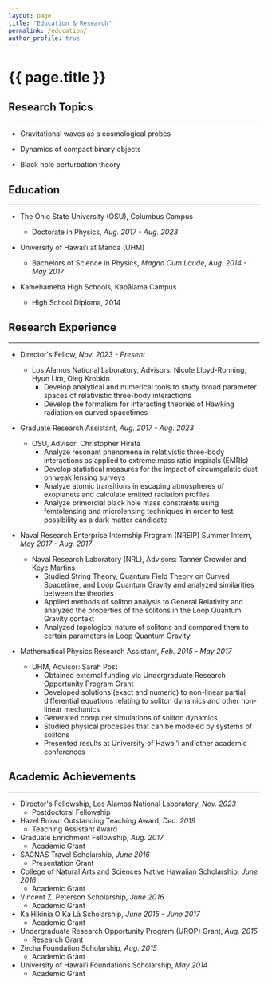```yaml
---
layout: page
title: "Education & Research"
permalink: /education/
author_profile: true
---
```


# {{ page.title }}

## Research Topics
___

- Gravitational waves as a cosmological probes

- Dynamics of compact binary objects

- Black hole perturbation theory

## Education
___

- The Ohio State University (OSU), Columbus Campus
	- Doctorate in Physics, _Aug. 2017 - Aug. 2023_

- University of Hawaiʻi at Mānoa (UHM)
	- Bachelors of Science in Physics, _Magna Cum Laude_, _Aug. 2014 - May 2017_

- Kamehameha High Schools, Kapālama Campus
	- High School Diploma, 2014

## Research Experience
___

- Director's Fellow, _Nov. 2023 - Present_
	- Los Alamos National Laboratory, Advisors: Nicole Lloyd-Ronning, Hyun Lim, Oleg Krobkin
		- Develop analytical and numerical tools to study broad parameter spaces of relativistic three-body interactions
		- Develop the formalism for interacting theories of Hawking radiation on curved spacetimes

- Graduate Research Assistant, _Aug. 2017 - Aug. 2023_
	- OSU, Advisor: Christopher Hirata
		- Analyze resonant phenomena in relativistic three-body interactions as applied to extreme mass ratio inspirals (EMRIs)
		- Develop statistical measures for the impact of circumgalatic dust on weak lensing surveys
		- Analyze atomic transitions in escaping atmospheres of exoplanets and calculate emitted radiation profiles
		- Analyze primordial black hole mass constraints using femtolensing and microlensing techniques in order to test possibility as a dark matter candidate

- Naval Research Enterprise Internship Program (NREIP) Summer Intern, _May 2017 - Aug. 2017_
	- Naval Research Laboratory (NRL), Advisors: Tanner Crowder and Keye Martins
		- Studied String Theory, Quantum Field Theory on Curved Spacetime, and Loop Quantum Gravity and analyzed similarities between the theories
		- Applied methods of soliton analysis to General Relativity and analyzed the properties of the solitons in the Loop Quantum Gravity context
		- Analyzed topological nature of solitons and compared them to certain parameters in Loop Quantum Gravity

- Mathematical Physics Research Assistant, _Feb. 2015 - May 2017_
	- UHM, Advisor: Sarah Post
		- Obtained external funding via Undergraduate Research Opportunity Program Grant
		- Developed solutions (exact and numeric) to non-linear partial differential equations relating to soliton dynamics and other non-linear mechanics
		- Generated computer simulations of soliton dynamics
		- Studied physical processes that can be modeled by systems of solitons
		- Presented results at University of Hawai‘i and other academic conferences

## Academic Achievements
___

- Director's Fellowship, Los Alamos National Laboratory, _Nov. 2023_
	- Postdoctoral Fellowship
- Hazel Brown Outstanding Teaching Award, _Dec. 2019_
	- Teaching Assistant Award
- Graduate Enrichment Fellowship, _Aug. 2017_
	- Academic Grant
- SACNAS Travel Scholarship, _June 2016_
	- Presentation Grant
- College of Natural Arts and Sciences Native Hawaiian Scholarship, _June 2016_
	- Academic Grant
- Vincent Z. Peterson Scholarship, _June 2016_
	- Academic Grant
- Ka Hikinia O Ka Lā Scholarship, _June 2015 - June 2017_
	- Academic Grant
- Undergraduate Research Opportunity Program (UROP) Grant, _Aug. 2015_
	- Research Grant
- Zecha Foundation Scholarship, _Aug. 2015_
	- Academic Grant
- University of Hawai‘i Foundations Scholarship, _May 2014_
	- Academic Grant